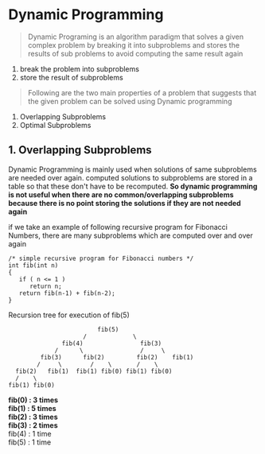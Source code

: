 # Dynamic Programming

> Dynamic Programing is an algorithm paradigm that solves a given complex problem by breaking it into subproblems and stores the results of sub problems to avoid computing the same result again

1. break the problem into subproblems
2. store the result of subproblems

> Following are the two main properties of a problem that suggests that the given problem can be solved using Dynamic programming

1. Overlapping Subproblems
2. Optimal Subproblems

## 1. Overlapping Subproblems

Dynamic Programming is mainly used when solutions of same subproblems are needed over again. computed solutions to subproblems are stored in a table so that these don't have to be recomputed. **So dynamic programming is not useful when there are no common/overlapping subproblems because there is no point storing the solutions if they are not needed again**
   
if we take an example of following recursive program for Fibonacci Numbers, there are many subproblems which are computed over and over again
```
/* simple recursive program for Fibonacci numbers */
int fib(int n) 
{ 
   if ( n <= 1 ) 
      return n; 
   return fib(n-1) + fib(n-2); 
}
```

Recursion tree for execution of fib(5)

```  
                         fib(5)
                     /             \
               fib(4)                fib(3)
             /      \                /     \
         fib(3)      fib(2)         fib(2)    fib(1)
        /     \        /    \       /    \
  fib(2)   fib(1)  fib(1) fib(0) fib(1) fib(0)
  /    \
fib(1) fib(0)
```

**fib(0) : 3 times**  
**fib(1) : 5 times**  
**fib(2) : 3 times**  
**fib(3) : 2 times**  
fib(4) : 1 time   
fib(5) : 1 time   
